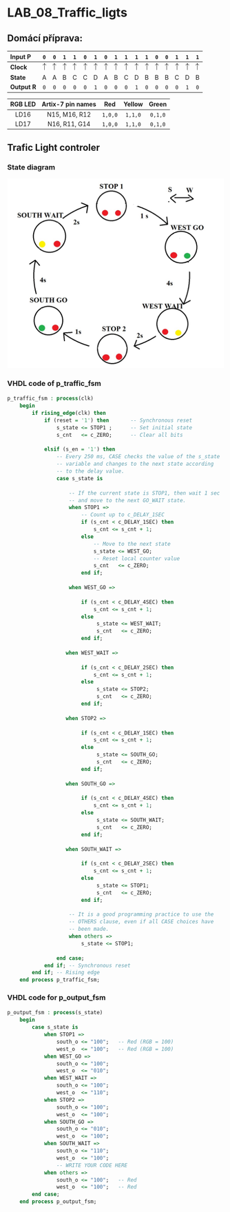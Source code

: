 # LAB_08_Traffic_ligts

## Domácí příprava:

| **Input P** | `0` | `0` | `1` | `1` | `0` | `1` | `0` | `1` | `1` | `1` | `1` | `0` | `0` | `1` | `1` | `1` |
| :-- | :-: | :-: | :-: | :-: | :-: | :-: | :-: | :-: | :-: | :-: | :-: | :-: | :-: | :-: | :-: | :-: |
| **Clock** | ![rising](https://raw.githubusercontent.com/SimonCieslar/Digital-electronics-1/main/Labs/08-traffic_lights/Images/eq_uparrow.png) | ![rising](https://raw.githubusercontent.com/SimonCieslar/Digital-electronics-1/main/Labs/08-traffic_lights/Images/eq_uparrow.png) | ![rising](https://raw.githubusercontent.com/SimonCieslar/Digital-electronics-1/main/Labs/08-traffic_lights/Images/eq_uparrow.png) | ![rising](https://raw.githubusercontent.com/SimonCieslar/Digital-electronics-1/main/Labs/08-traffic_lights/Images/eq_uparrow.png) | ![rising](https://raw.githubusercontent.com/SimonCieslar/Digital-electronics-1/main/Labs/08-traffic_lights/Images/eq_uparrow.png) | ![rising](https://raw.githubusercontent.com/SimonCieslar/Digital-electronics-1/main/Labs/08-traffic_lights/Images/eq_uparrow.png) | ![rising](https://raw.githubusercontent.com/SimonCieslar/Digital-electronics-1/main/Labs/08-traffic_lights/Images/eq_uparrow.png) | ![rising](https://raw.githubusercontent.com/SimonCieslar/Digital-electronics-1/main/Labs/08-traffic_lights/Images/eq_uparrow.png) | ![rising](https://raw.githubusercontent.com/SimonCieslar/Digital-electronics-1/main/Labs/08-traffic_lights/Images/eq_uparrow.png) | ![rising](https://raw.githubusercontent.com/SimonCieslar/Digital-electronics-1/main/Labs/08-traffic_lights/Images/eq_uparrow.png) | ![rising](https://raw.githubusercontent.com/SimonCieslar/Digital-electronics-1/main/Labs/08-traffic_lights/Images/eq_uparrow.png) | ![rising](https://raw.githubusercontent.com/SimonCieslar/Digital-electronics-1/main/Labs/08-traffic_lights/Images/eq_uparrow.png) | ![rising](https://raw.githubusercontent.com/SimonCieslar/Digital-electronics-1/main/Labs/08-traffic_lights/Images/eq_uparrow.png) | ![rising](https://raw.githubusercontent.com/SimonCieslar/Digital-electronics-1/main/Labs/08-traffic_lights/Images/eq_uparrow.png) | ![rising](https://raw.githubusercontent.com/SimonCieslar/Digital-electronics-1/main/Labs/08-traffic_lights/Images/eq_uparrow.png) | ![rising](https://raw.githubusercontent.com/SimonCieslar/Digital-electronics-1/main/Labs/08-traffic_lights/Images/eq_uparrow.png) |
| **State** | A | A | B | C | C | D | A | B | C | D | B | B | B | C | D | B |
| **Output R** | `0` | `0` | `0` | `0` | `0` | `1` | `0` | `0` | `0` | `1` | `0` | `0` | `0` | `0` | `1` | `0` |



| **RGB LED** | **Artix-7 pin names** | **Red** | **Yellow** | **Green** |
| :-: | :-: | :-: | :-: | :-: |
| LD16 | N15, M16, R12 | `1,0,0` | `1,1,0` | `0,1,0` |
| LD17 | N16, R11, G14 | `1,0,0` | `1,1,0` | `0,1,0` |

## Trafic Light controler

### State diagram

![diagram](https://github.com/JanMostecky/Digital-electronics-1/blob/main/pictures/diagram.jpg)

### VHDL code of p_traffic_fsm

```vhdl
p_traffic_fsm : process(clk)
    begin
        if rising_edge(clk) then
            if (reset = '1') then       -- Synchronous reset
                s_state <= STOP1 ;      -- Set initial state
                s_cnt   <= c_ZERO;      -- Clear all bits

            elsif (s_en = '1') then
                -- Every 250 ms, CASE checks the value of the s_state 
                -- variable and changes to the next state according 
                -- to the delay value.
                case s_state is

                    -- If the current state is STOP1, then wait 1 sec
                    -- and move to the next GO_WAIT state.
                    when STOP1 =>
                        -- Count up to c_DELAY_1SEC
                        if (s_cnt < c_DELAY_1SEC) then
                            s_cnt <= s_cnt + 1;
                        else
                            -- Move to the next state
                            s_state <= WEST_GO;
                            -- Reset local counter value
                            s_cnt   <= c_ZERO;
                        end if;

                    when WEST_GO =>
                    
                        if (s_cnt < c_DELAY_4SEC) then
                            s_cnt <= s_cnt + 1;
                        else
                             s_state <= WEST_WAIT;
                             s_cnt   <= c_ZERO;
                        end if;
                        
                   when WEST_WAIT =>
                    
                        if (s_cnt < c_DELAY_2SEC) then
                            s_cnt <= s_cnt + 1;
                        else
                             s_state <= STOP2;
                             s_cnt   <= c_ZERO;
                        end if;
                        
                   when STOP2 =>
                    
                        if (s_cnt < c_DELAY_1SEC) then
                            s_cnt <= s_cnt + 1;
                        else
                             s_state <= SOUTH_GO;
                             s_cnt   <= c_ZERO;
                        end if;
                        
                   when SOUTH_GO =>
                    
                        if (s_cnt < c_DELAY_4SEC) then
                            s_cnt <= s_cnt + 1;
                        else
                             s_state <= SOUTH_WAIT;
                             s_cnt   <= c_ZERO;
                        end if;
                        
                   when SOUTH_WAIT =>
                    
                        if (s_cnt < c_DELAY_2SEC) then
                            s_cnt <= s_cnt + 1;
                        else
                             s_state <= STOP1;
                             s_cnt   <= c_ZERO;
                        end if;
                       
                    -- It is a good programming practice to use the 
                    -- OTHERS clause, even if all CASE choices have 
                    -- been made. 
                    when others =>
                        s_state <= STOP1;

                end case;
            end if; -- Synchronous reset
        end if; -- Rising edge
    end process p_traffic_fsm;
```

### VHDL code for p_output_fsm

```vhdl
p_output_fsm : process(s_state)
    begin
        case s_state is
            when STOP1 =>
                south_o <= "100";   -- Red (RGB = 100)
                west_o  <= "100";   -- Red (RGB = 100)
            when WEST_GO =>
                south_o <= "100";
                west_o  <= "010";
            when WEST_WAIT =>
                south_o <= "100";
                west_o  <= "110";
            when STOP2 =>
                south_o <= "100";  
                west_o  <= "100";
            when SOUTH_GO =>
                south_o <= "010";  
                west_o  <= "100";
            when SOUTH_WAIT =>
                south_o <= "110";  
                west_o  <= "100";
                -- WRITE YOUR CODE HERE
            when others =>
                south_o <= "100";   -- Red
                west_o  <= "100";   -- Red
        end case;
    end process p_output_fsm;
```


